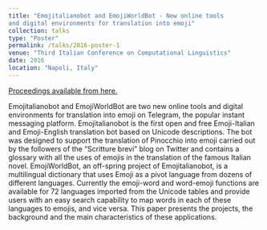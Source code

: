 ```yaml
---
title: "Emojitalianobot and EmojiWorldBot - New online tools
and digital environments for translation into emoji"
collection: talks
type: "Poster"
permalink: /talks/2016-poster-1
venue: "Third Italian Conference on Computational Linguistics"
date: 2016
location: "Napoli, Italy"
---
```


[Proceedings available from here.](https://books.openedition.org/aaccademia/1811)

Emojitalianobot and EmojiWorldBot are two new online tools and digital environments for translation into emoji on Telegram, the popular instant messaging platform. Emojitalianobot is the first open and free Emoji-Italian and Emoji-English translation bot based on Unicode descriptions. The bot was designed to support the translation of Pinocchio into emoji carried out by the followers of the “Scritture brevi” blog on Twitter and contains a glossary with all the uses of emojis in the translation of the famous Italian novel. EmojiWorldBot, an off-spring project of Emojitalianobot, is a multilingual dictionary that uses Emoji as a pivot language from dozens of different languages. Currently the emoji-word and word-emoji functions are available for 72 languages imported from the Unicode tables and provide users with an easy search capability to map words in each of these languages to emojis, and vice versa. This paper presents the projects, the background and the main characteristics of these applications.
